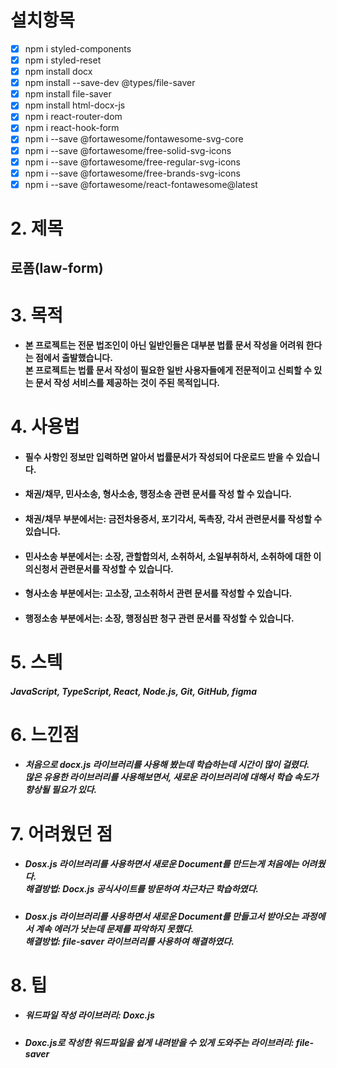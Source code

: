 # 설치항목

- [X] npm i styled-components
- [X] npm i styled-reset
- [X] npm install docx
- [X] npm install --save-dev @types/file-saver
- [X] npm install file-saver
- [X] npm install html-docx-js
- [X] npm i react-router-dom
- [X] npm i react-hook-form
- [X] npm i --save @fortawesome/fontawesome-svg-core
- [X] npm i --save @fortawesome/free-solid-svg-icons
- [X] npm i --save @fortawesome/free-regular-svg-icons
- [X] npm i --save @fortawesome/free-brands-svg-icons
- [X] npm i --save @fortawesome/react-fontawesome@latest

# 2. 제목
## 로폼(law-form)

# 3. 목적
- #### 본 프로젝트는 전문 법조인이 아닌 일반인들은 대부분 법률 문서 작성을 어려워 한다는 점에서 출발했습니다.<br />본 프로젝트는 법률 문서 작성이 필요한 일반 사용자들에게 전문적이고 신뢰할 수 있는 문서 작성 서비스를 제공하는 것이 주된 목적입니다.

# 4. 사용법
- #### 필수 사항인 정보만 입력하면 알아서 법률문서가 작성되어 다운로드 받을 수 있습니다.
- #### 채권/채무, 민사소송, 형사소송, 행정소송 관련 문서를 작성 할 수 있습니다.
- #### 채권/채무 부분에서는: 금전차용증서, 포기각서, 독촉장, 각서 관련문서를 작성할 수 있습니다.
- #### 민사소송 부분에서는: 소장, 관할합의서, 소취하서, 소일부취하서, 소취하에 대한 이의신청서 관련문서를 작성할 수 있습니다.
- #### 형사소송 부분에서는: 고소장, 고소취하서 관련 문서를 작성할 수 있습니다.
- #### 행정소송 부분에서는: 소장, 행정심판 청구 관련 문서를 작성할 수 있습니다.

# 5. 스텍
##### JavaScript, TypeScript, React, Node.js, Git, GitHub, figma

# 6. 느낀점
- ##### 처음으로 docx.js 라이브러리를 사용해 봤는데 학습하는데 시간이 많이 걸렸다.<br />많은 유용한 라이브러리를 사용해보면서, 새로운 라이브러리에 대해서 학습 속도가 향상될 필요가 있다.

# 7. 어려웠던 점
- ##### Dosx.js 라이브러리를 사용하면서 새로운 Document를 만드는게 처음에는 어려웠다.<br />해결방법: Docx.js 공식사이트를 방문하여 차근차근 학습하였다.
- ##### Dosx.js 라이브러리를 사용하면서 새로운 Document를 만들고서 받아오는 과정에서 계속 에러가 낫는데 문제를 파악하지 못했다.<br />해결방법: file-saver 라이브러리를 사용하여 해결하였다.

# 8. 팁
- ##### 워드파일 작성 라이브러리: Doxc.js
- ##### Doxc.js로 작성한 워드파일을 쉽게 내려받을 수 있게 도와주는 라이브러리: file-saver
